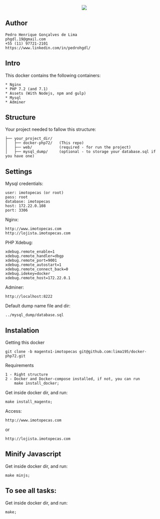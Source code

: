 <p align="center"><img src="https://upload.wikimedia.org/wikipedia/commons/thumb/4/4e/Docker_%28container_engine%29_logo.svg/1280px-Docker_%28container_engine%29_logo.svg.png"></p>

## Author
	Pedro Henrique Gonçalves de Lima
	phgdl.19@gmail.com
	+55 (11) 97721-2101
	https://www.linkedin.com/in/pedrohgdl/

## Intro

This docker contains the following containers:

	* Nginx
	* PHP 7.2 (and 7.1)
	* Assets (With Nodejs, npm and gulp)
	* Mysql
	* Adminer

## Structure

Your project needed to fallow this structure:

	├── your_project_dir/
	│	├── docker-php72/ 	(This repo)
	│	├── web/ 			(required - for run the project)
	│	├── mysql_dump/ 	(optional - to storage your database.sql if you have one)

## Settings

Mysql credentials:

	user: imotopecas (or root)
	pass: root
	database: imotopecas
	host: 172.22.0.108
	port: 3306

Nginx:

	http://www.imotopecas.com
	http://lojista.imotopecas.com

PHP Xdebug:

	xdebug.remote_enable=1
	xdebug.remote_handler=dbgp
	xdebug.remote_port=9001
	xdebug.remote_autostart=1
	xdebug.remote_connect_back=0
	xdebug.idekey=docker
	xdebug.remote_host=172.22.0.1

Adminer:

	http://localhost:8222

Default dump name file and dir:

	../mysql_dump/database.sql

## Instalation

Getting this docker

	git clone -b magento1-imotopecas git@github.com:lima195/docker-php72.git

Requirements
	
	1 - Right structure
	2 - Docker and Docker-compose installed, if not, you can run
		make install_docker;

Get inside docker dir, and run:

	make install_magento;

Access:
	
	http://www.imotopecas.com

or

	http://lojista.imotopecas.com
	
## Minify Javascript

Get inside docker dir, and run:

	make minjs;

## To see all tasks:

Get inside docker dir, and run:
	
	make;